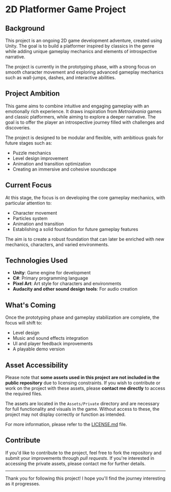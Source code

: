 # 2D Platformer Game Project

## Background

This project is an ongoing 2D game development adventure, created using Unity. The goal is to build a platformer inspired by classics in the genre while adding unique gameplay mechanics and elements of introspective narrative.

The project is currently in the prototyping phase, with a strong focus on smooth character movement and exploring advanced gameplay mechanics such as wall-jumps, dashes, and interactive abilities.

## Project Ambition

This game aims to combine intuitive and engaging gameplay with an emotionally rich experience. It draws inspiration from *Metroidvania* games and classic platformers, while aiming to explore a deeper narrative. The goal is to offer the player an introspective journey filled with challenges and discoveries.

The project is designed to be modular and flexible, with ambitious goals for future stages such as:
- Puzzle mechanics
- Level design improvement
- Animation and transition optimization
- Creating an immersive and cohesive soundscape

## Current Focus

At this stage, the focus is on developing the core gameplay mechanics, with particular attention to:
- Character movement
- Particles system
- Animation and transition 
- Establishing a solid foundation for future gameplay features

The aim is to create a robust foundation that can later be enriched with new mechanics, characters, and varied environments.

## Technologies Used

- **Unity**: Game engine for development
- **C#**: Primary programming language
- **Pixel Art**: Art style for characters and environments
- **Audacity and other sound design tools**: For audio creation

## What's Coming

Once the prototyping phase and gameplay stabilization are complete, the focus will shift to:
- Level design
- Music and sound effects integration
- UI and player feedback improvements
- A playable demo version

## Asset Accessibility

Please note that **some assets used in this project are not included in the public repository** due to licensing constraints. If you wish to contribute or work on the project with these assets, please **contact me directly** to access the required files.

The assets are located in the `Assets/Private` directory and are necessary for full functionality and visuals in the game. Without access to these, the project may not display correctly or function as intended.

For more information, please refer to the [LICENSE.md](./LICENSE.md) file.

## Contribute

If you'd like to contribute to the project, feel free to fork the repository and submit your improvements through *pull requests*. If you're interested in accessing the private assets, please contact me for further details.

---

Thank you for following this project! I hope you'll find the journey interesting as it progresses.
